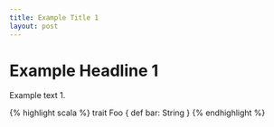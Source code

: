 ```yaml
---
title: Example Title 1
layout: post
---
```


# Example Headline 1

Example text 1.

{% highlight scala %}
trait Foo {
  def bar: String
}
{% endhighlight %}
